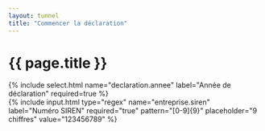 ```yaml
---
layout: tunnel
title: "Commencer la déclaration"
---
```

<h1>{{ page.title }}</h1>
  <div>
    {% include select.html name="declaration.annee" label="Année de déclaration" required=true %}
  </div>
  <div>
    {% include input.html type="regex" name="entreprise.siren" label="Numéro SIREN" required="true" pattern="[0-9]{9}" placeholder="9 chiffres" value="123456789" %}
  </div>

<script>
  document.onready = function() {
    const year = (new Date()).getFullYear()
    buildSelectOptions(
      document.querySelector('[name="declaration.annee"]'),
      [{ value: year-1, label: year-1 }, { value: year, label: year }],
      null
    )

    document.querySelector('button[next]').disabled = !localStorage.token
    window.validateForm = async function(form) {
      if(localStorage.token) return true
    }
  }

  document.onsend = async function(data) {
    localStorage.annee = data['declaration.annee']
    localStorage.siren = data['entreprise.siren']

    const response = await request('GET', `/declaration/${localStorage.siren}/${localStorage.annee}`)
    if(response.ok) {
      localStorage.data = JSON.stringify(response.data.data)
    }
  }
</script>
